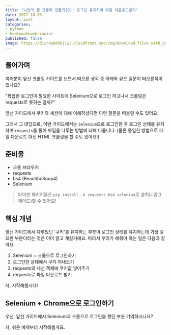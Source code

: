 ```yaml
---
title: "나만의 웹 크롤러 만들기(8): 로그인 유지하며 파일 다운로드받기"
date: 2017-10-03
layout: post
categories:
- python
- howtomakewebcrawler
published: false
image: https://d1sr4ybm5bj1wl.cloudfront.net/img/download_files_with_python.jpg
---
```


## 들어가며

여러분이 앞선 크롤링 가이드를 보면서 떠오른 생각 중 아래와 같은 질문이 떠오른적이 있나요?

"복잡한 로그인이 필요한 사이트에 Selenium으로 로그인 하고나서 크롤링은 requests로 못하는 걸까?"

앞선 가이드에서 쿠키와 세션에 대해 이해하셨다면 이런 질문을 떠올릴 수도 있어요.

그래서 그 대답으로, 이번 가이드에서는 `Selenium`으로 로그인한 후 로그인 상태를 유지하며 `requests`를 통해 파일을 다루는 방법에 대해 다룹니다. (물론 동일한 방법으로 파일 다운로드 대신 HTML 크롤링을 할 수도 있어요!)

## 준비물

- 크롬 브라우저
- requests
- bs4 (BeautifulSoup4)
- Selenium

> 파이썬 패키지들은 `pip install -U requests bs4 selenium`로 설치(+업그레이드)할 수 있어요!

## 핵심 개념

앞선 가이드에서 다루었던 '쿠키'를 유지하는 부분이 로그인 상태를 유지하는데 가장 중요한 부분이라는 것은 이미 알고 계실거에요. 따라서 우리가 해줘야 하는 일은 다음과 같아요.

1. Selenium + 크롬으로 로그인하기
2. 로그인한 상태에서 쿠키 꺼내오기
3. requests의 세션 객체에 쿠키값 넣어주기
4. requests로 파일 다운로드 받기

자, 시작해봅시다!

## Selenium + Chrome으로 로그인하기

우선, 앞선 가이드에서 Selenium과 크롬으로 로그인을 했던 부분 기억하시나요?

자, 쉬운 예제부터 시작해볼게요.




